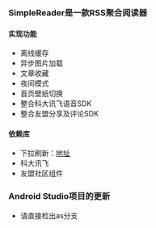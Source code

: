### SimpleReader是一款RSS聚合阅读器

#### 实现功能
- 离线缓存
- 异步图片加载
- 文章收藏
- 夜间模式
- 首页壁纸切换
- 整合科大讯飞语音SDK
- 整合友盟分享及评论SDK
 
#### 依赖库
- 下拉刷新：[地址](https://github.com/chrisbanes/Android-PullToRefresh)
- 科大讯飞
- 友盟社区组件

### Android Studio项目的更新
- 请直接检出as分支
